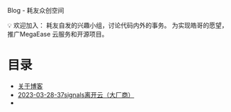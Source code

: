 Blog - 耗友众创空间

<aside>
💡 欢迎加入：
耗友自发的兴趣小组，讨论代码内外的事务。
为实现皓哥的愿望，推广MegaEase 云服务和开源项目。
</aside>



# 目录


- [关于博客](./about.md)
- [2023-03-28-37signals离开云（大厂商）](./posts/2023-03-28-37signals离开云（大厂商）.MD)
-
